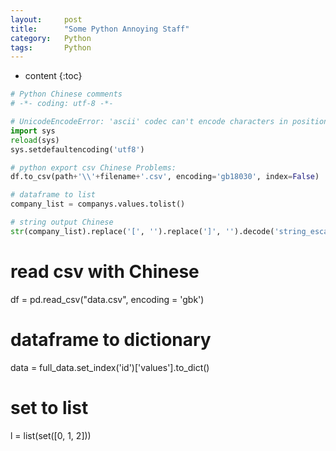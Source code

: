 ```yaml
---
layout:     post
title:      "Some Python Annoying Staff"
category:   Python 
tags:       Python
---
```


* content
{:toc}

```python
# Python Chinese comments
# -*- coding: utf-8 -*-

# UnicodeEncodeError: 'ascii' codec can't encode characters in position 
import sys
reload(sys)
sys.setdefaultencoding('utf8')

# python export csv Chinese Problems: 
df.to_csv(path+'\\'+filename+'.csv', encoding='gb18030', index=False)

# dataframe to list
company_list = companys.values.tolist()

# string output Chinese
str(company_list).replace('[', '').replace(']', '').decode('string_escape') 
```

# read csv with Chinese
df = pd.read_csv("data.csv", encoding = 'gbk')

# dataframe to dictionary
data = full_data.set_index('id')['values'].to_dict()

# set to list
l = list(set([0, 1, 2]))
```


